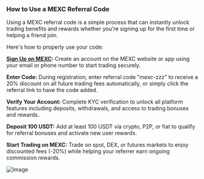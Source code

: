 ### **How to Use a MEXC Referral Code**

Using a MEXC referral code is a simple process that can instantly unlock trading benefits and rewards whether you're signing up for the first time or helping a friend join.

Here's how to properly use your code:

**[Sign Up on MEXC](https://www.mexc.com/register?inviteCode=mexc-zzz):** Create an account on the MEXC website or app using your email or phone number to start trading securely.

**Enter Code:** During registration, enter referral code "mexc-zzz" to receive a 20% discount on all future trading fees automatically, or simply click the referral link to have the code added.

**Verify Your Account:** Complete KYC verification to unlock all platform features including deposits, withdrawals, and access to trading bonuses and rewards.

**Deposit 100 USDT:** Add at least 100 USDT via crypto, P2P, or fiat to qualify for referral bonuses and activate new user rewards.

**Start Trading on MEXC:** Trade on spot, DEX, or futures markets to enjoy discounted fees (-20%) while helping your referrer earn ongoing commission rewards.

![Image](https://github.com/user-attachments/assets/111b64c7-76d2-408a-b9a1-f989b6e8a8a8)
